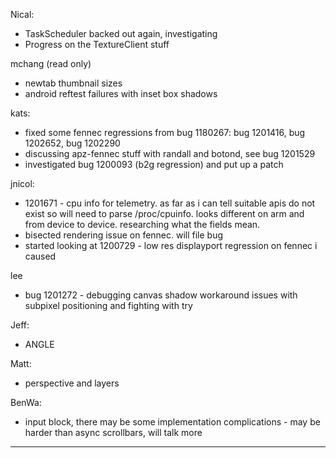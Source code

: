 Nical:
* TaskScheduler backed out again, investigating
* Progress on the TextureClient stuff





mchang (read only)
* newtab thumbnail sizes
* android reftest failures with inset box shadows



kats:
* fixed some fennec regressions from bug 1180267: bug 1201416, bug 1202652, bug 1202290
* discussing apz-fennec stuff with randall and botond, see bug 1201529
* investigated bug 1200093 (b2g regression) and put up a patch



jnicol:
* 1201671 - cpu info for telemetry. as far as i can tell suitable apis do not exist so will need to parse /proc/cpuinfo. looks different on arm and from device to device. researching what the fields mean.
* bisected rendering issue on fennec. will file bug
* started looking at 1200729 - low res displayport regression on fennec i caused



lee
* bug 1201272 - debugging canvas shadow workaround issues with subpixel positioning and fighting with try



Jeff:
* ANGLE



Matt:
* perspective and layers



BenWa:
* input block, there may be some implementation complications - may be harder than async scrollbars, will talk more

________________


